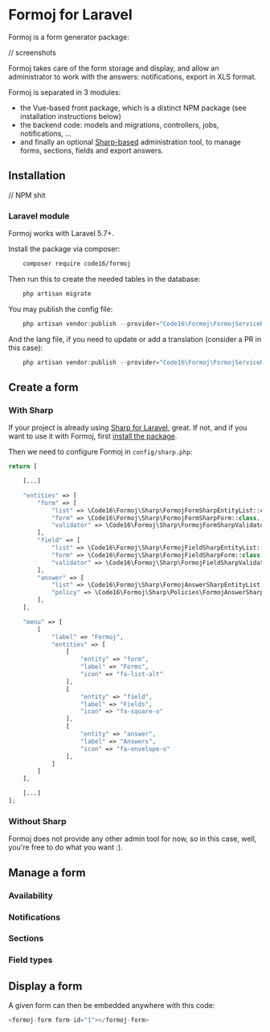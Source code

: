 # Formoj for Laravel

Formoj is a form generator package:

// screenshots 

Formoj takes care of the form storage and display, and allow an administrator to work with the answers: notifications, export in XLS format.

Formoj is separated in 3 modules:

 - the Vue-based front package, which is a distinct NPM package (see installation instructions below)
 - the backend code: models and migrations, controllers, jobs, notifications, ...
 - and finally an optional [Sharp-based](https://github.com/code16/sharp) administration tool, to manage forms, sections, fields and export answers. 

## Installation

// NPM shit

### Laravel module

Formoj works with Laravel 5.7+.

Install the package via composer:

```sh
    composer require code16/formoj
```

Then run this to create the needed tables in the database:

```php
    php artisan migrate
```

You may publish the config file:

```php
    php artisan vendor:publish --provider="Code16\Formoj\FormojServiceProvider" --tag="config"
```

And the lang file, if you need to update or add a translation (consider a PR in this case):

```php
    php artisan vendor:publish --provider="Code16\Formoj\FormojServiceProvider" --tag="lang"
```

## Create a form

### With Sharp

If your project is already using [Sharp for Laravel](https://github.com/code16/sharp), great. If not, and if you want to use it with Formoj, first [install the package](https://github.com/code16/sharp#installation).

Then we need to configure Formoj in `config/sharp.php`:

```php
return [

    [...]

    "entities" => [
        "form" => [
            "list" => \Code16\Formoj\Sharp\FormojFormSharpEntityList::class,
            "form" => \Code16\Formoj\Sharp\FormojFormSharpForm::class,
            "validator" => \Code16\Formoj\Sharp\FormojFormSharpValidator::class,
        ],
        "field" => [
            "list" => \Code16\Formoj\Sharp\FormojFieldSharpEntityList::class,
            "form" => \Code16\Formoj\Sharp\FormojFieldSharpForm::class,
            "validator" => \Code16\Formoj\Sharp\FormojFieldSharpValidator::class,
        ],
        "answer" => [
            "list" => \Code16\Formoj\Sharp\FormojAnswerSharpEntityList::class,
            "policy" => \Code16\Formoj\Sharp\Policies\FormojAnswerSharpPolicy::class,
        ],
    ],

    "menu" => [
        [
            "label" => "Formoj",
            "entities" => [
                [
                    "entity" => "form",
                    "label" => "Forms",
                    "icon" => "fa-list-alt"
                ],
                [
                    "entity" => "field",
                    "label" => "Fields",
                    "icon" => "fa-square-o"
                ],
                [
                    "entity" => "answer",
                    "label" => "Answers",
                    "icon" => "fa-envelope-o"
                ],
            ]
        ]
    ],

    [...]
];
```

### Without Sharp

Formoj does not provide any other admin tool for now, so in this case, well, you're free to do what you want :).

## Manage a form

### Availability

### Notifications

### Sections

### Field types

## Display a form

A given form can then be embedded anywhere with this code:

```php
<formoj-form form-id="1"></formoj-form>
```